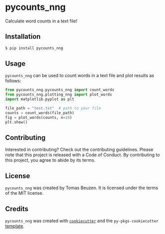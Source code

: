 # pycounts_nng

Calculate word counts in a text file!

## Installation

```bash
$ pip install pycounts_nng
```

## Usage

`pycounts_nng` can be used to count words in a text file and plot results
as follows:

```python
from pycounts_nng.pycounts_nng import count_words
from pycounts_nng.plotting_nng import plot_words
import matplotlib.pyplot as plt

file_path = "test.txt"  # path to your file
counts = count_words(file_path)
fig = plot_words(counts, n=10)
plt.show()
```

## Contributing

Interested in contributing? Check out the contributing guidelines. Please note that this project is released with a Code of Conduct. By contributing to this project, you agree to abide by its terms.

## License

`pycounts_nng` was created by Tomas Beuzen. It is licensed under the terms of the MIT license.

## Credits

`pycounts_nng` was created with [`cookiecutter`](https://cookiecutter.readthedocs.io/en/latest/) and the `py-pkgs-cookiecutter` [template](https://github.com/py-pkgs/py-pkgs-cookiecutter).
